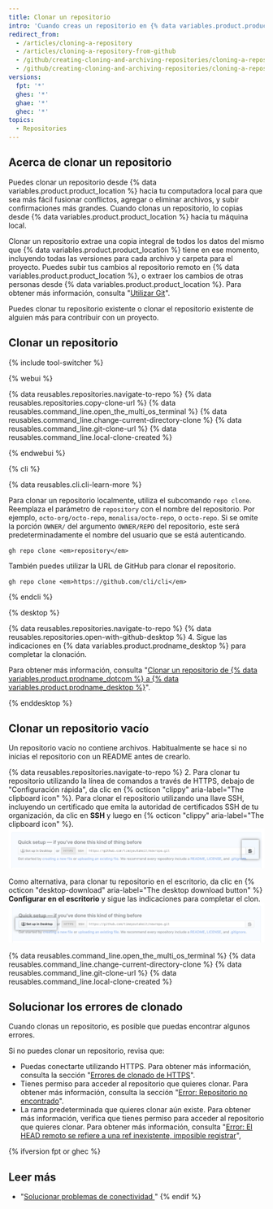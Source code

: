 ```yaml
---
title: Clonar un repositorio
intro: 'Cuando creas un repositorio en {% data variables.product.product_location %}, este existe como un repositorio remoto. Puedes clonar tu repositorio para crear una copia local en tu computadora y sincronizarla entre las dos ubicaciones.'
redirect_from:
  - /articles/cloning-a-repository
  - /articles/cloning-a-repository-from-github
  - /github/creating-cloning-and-archiving-repositories/cloning-a-repository
  - /github/creating-cloning-and-archiving-repositories/cloning-a-repository-from-github/cloning-a-repository
versions:
  fpt: '*'
  ghes: '*'
  ghae: '*'
  ghec: '*'
topics:
  - Repositories
---
```


## Acerca de clonar un repositorio

Puedes clonar un repositorio desde {% data variables.product.product_location %} hacia tu computadora local para que sea más fácil fusionar conflictos, agregar o eliminar archivos, y subir confirmaciones más grandes. Cuando clonas un repositorio, lo copias desde {% data variables.product.product_location %} hacia tu máquina local.

Clonar un repositorio extrae una copia integral de todos los datos del mismo que {% data variables.product.product_location %} tiene en ese momento, incluyendo todas las versiones para cada archivo y carpeta para el proyecto. Puedes subir tus cambios al repositorio remoto en {% data variables.product.product_location %}, o extraer los cambios de otras personas desde {% data variables.product.product_location %}. Para obtener más información, consulta "[Utilizar Git](/github/getting-started-with-github/using-git)".

Puedes clonar tu repositorio existente o clonar el repositorio existente de alguien más para contribuir con un proyecto.

## Clonar un repositorio

{% include tool-switcher %}

{% webui %}

{% data reusables.repositories.navigate-to-repo %}
{% data reusables.repositories.copy-clone-url %}
{% data reusables.command_line.open_the_multi_os_terminal %}
{% data reusables.command_line.change-current-directory-clone %}
{% data reusables.command_line.git-clone-url %}
{% data reusables.command_line.local-clone-created %}

{% endwebui %}

{% cli %}

{% data reusables.cli.cli-learn-more %}

Para clonar un repositorio localmente, utiliza el subcomando `repo clone`. Reemplaza el parámetro de `repository` con el nombre del repositorio. Por ejemplo, `octo-org/octo-repo`, `monalisa/octo-repo`, o `octo-repo`. Si se omite la porción `OWNER/` del argumento `OWNER/REPO` del repositorio, este será predeterminadamente el nombre del usuario que se está autenticando.

```shell
gh repo clone <em>repository</em>
```

También puedes utilizar la URL de GitHub para clonar el repositorio.

```shell
gh repo clone <em>https://github.com/cli/cli</em>
```

{% endcli %}

{% desktop %}

{% data reusables.repositories.navigate-to-repo %}
{% data reusables.repositories.open-with-github-desktop %}
4. Sigue las indicaciones en {% data variables.product.prodname_desktop %} para completar la clonación.

Para obtener más información, consulta "[Clonar un repositorio de {% data variables.product.prodname_dotcom %} a {% data variables.product.prodname_desktop %}](/desktop/guides/contributing-to-projects/cloning-a-repository-from-github-to-github-desktop/)".

{% enddesktop %}

## Clonar un repositorio vacío

Un repositorio vacío no contiene archivos. Habitualmente se hace si no inicias el repositorio con un README antes de crearlo.

{% data reusables.repositories.navigate-to-repo %}
2. Para clonar tu repositorio utilizando la línea de comandos a través de HTTPS, debajo de "Configuración rápida", da clic en {% octicon "clippy" aria-label="The clipboard icon" %}. Para clonar el repositorio utilizando una llave SSH, incluyendo un certificado que emita la autoridad de certificados SSH de tu organización, da clic en **SSH** y luego en {% octicon "clippy" aria-label="The clipboard icon" %}. ![Botón de URL de clon de repositorio vacío](/assets/images/help/repository/empty-https-url-clone-button.png)

   Como alternativa, para clonar tu repositorio en el escritorio, da clic en {% octicon "desktop-download" aria-label="The desktop download button" %} **Configurar en el escritorio** y sigue las indicaciones para completar el clon. ![Botón de escritorio para clonar repositorio vacío](/assets/images/help/repository/empty-desktop-clone-button.png)

{% data reusables.command_line.open_the_multi_os_terminal %}
{% data reusables.command_line.change-current-directory-clone %}
{% data reusables.command_line.git-clone-url %}
{% data reusables.command_line.local-clone-created %}

## Solucionar los errores de clonado

Cuando clonas un repositorio, es posible que puedas encontrar algunos errores.

Si no puedes clonar un repositorio, revisa que:

- Puedas conectarte utilizando HTTPS. Para obtener más información, consulta la sección "[Errores de clonado de HTTPS](/github/creating-cloning-and-archiving-repositories/https-cloning-errors)".
- Tienes permiso para acceder al repositorio que quieres clonar. Para obtener más información, consulta la sección "[Error: Repositorio no encontrado](/github/creating-cloning-and-archiving-repositories/error-repository-not-found)".
- La rama predeterminada que quieres clonar aún existe. Para obtener más información, verifica que tienes permiso para acceder al repositorio que quieres clonar. Para obtener más información, consulta "[Error: El HEAD remoto se refiere a una ref inexistente, imposible registrar](/github/creating-cloning-and-archiving-repositories/error-remote-head-refers-to-nonexistent-ref-unable-to-checkout)",

{% ifversion fpt or ghec %}

## Leer más

- "[Solucionar problemas de conectividad ](/articles/troubleshooting-connectivity-problems)"
{% endif %}
